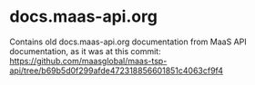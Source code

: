 # docs.maas-api.org

Contains old docs.maas-api.org documentation from MaaS API documentation,
as it was at this commit: https://github.com/maasglobal/maas-tsp-api/tree/b69b5d0f299afde472318856601851c4063cf9f4
